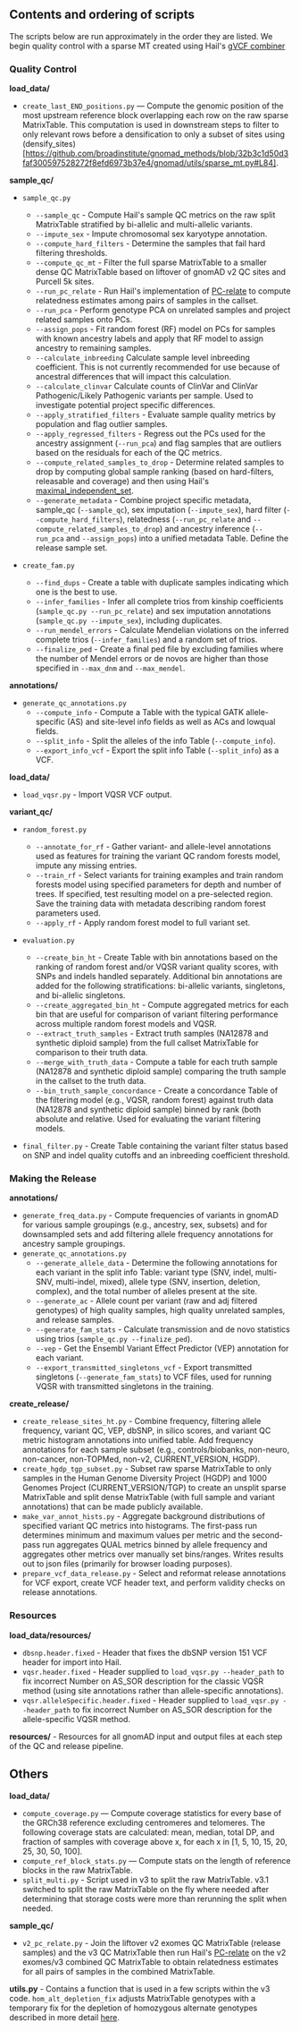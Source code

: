 ## Contents and ordering of scripts
The scripts below are run approximately in the order they are listed. We begin quality control with a sparse MT created using Hail's [gVCF combiner](https://hail.is/docs/0.2/experimental/vcf_combiner.html)

### Quality Control
**load_data/**
* `create_last_END_positions.py` — Compute the genomic position of the most upstream reference block overlapping each row on the raw sparse MatrixTable. This computation is used in downstream steps to filter to only relevant rows before a densification to only a subset of sites using (densify_sites)[https://github.com/broadinstitute/gnomad_methods/blob/32b3c1d50d3faf300597528272f8efd6973b37e4/gnomad/utils/sparse_mt.py#L84].

**sample_qc/**
* `sample_qc.py`
  * `--sample_qc` - Compute Hail's sample QC metrics on the raw split MatrixTable stratified by bi-allelic and multi-allelic variants.
  * `--impute_sex` - Impute chromosomal sex karyotype annotation.
  * `--compute_hard_filters` - Determine the samples that fail hard filtering thresholds.
  * `--compute_qc_mt` - Filter the full sparse MatrixTable to a smaller dense QC MatrixTable based on liftover of gnomAD v2 QC sites and Purcell 5k sites.
  * `--run_pc_relate` - Run Hail's implementation of [PC-relate](https://hail.is/docs/0.2/methods/relatedness.html#hail.methods.pc_relate) to compute relatedness estimates among pairs of samples in the callset.
  * `--run_pca` - Perform genotype PCA on unrelated samples and project related samples onto PCs.
  * `--assign_pops` - Fit random forest (RF) model on PCs for samples with known ancestry labels and apply that RF model to assign ancestry to remaining samples.
  * `--calculate_inbreeding` Calculate sample level inbreeding coefficient. This is not currently recommended for use because of ancestral differences that will impact this calculation.
  * `--calculate_clinvar` Calculate counts of ClinVar and ClinVar Pathogenic/Likely Pathogenic variants per sample. Used to investigate potential project specific differences.
  * `--apply_stratified_filters` - Evaluate sample quality metrics by population and flag outlier samples.
  * `--apply_regressed_filters` - Regress out the PCs used for the ancestry assignment (`--run_pca`) and flag samples that are outliers based on the residuals for each of the QC metrics.
  * `--compute_related_samples_to_drop` - Determine related samples to drop by computing global sample ranking (based on hard-filters, releasable and coverage) and then using Hail's [maximal_independent_set](https://hail.is/docs/0.2/methods/misc.html#hail.methods.maximal_independent_set).
  * `--generate_metadata` - Combine project specific metadata, sample_qc (`--sample_qc`), sex imputation (`--impute_sex`), hard filter (`--compute_hard_filters`), relatedness (`--run_pc_relate` and `--compute_related_samples_to_drop`) and ancestry inference (`--run_pca` and `--assign_pops`) into a unified metadata Table. Define the release sample set.

* `create_fam.py`
  * `--find_dups` - Create a table with duplicate samples indicating which one is the best to use.
  * `--infer_families` - Infer all complete trios from kinship coefficients (`sample_qc.py --run_pc_relate`) and sex imputation annotations (`sample_qc.py --impute_sex`), including duplicates.
  * `--run_mendel_errors` - Calculate Mendelian violations on the inferred complete trios (`--infer_families`) and a random set of trios.
  * `--finalize_ped` - Create a final ped file by excluding families where the number of Mendel errors or de novos are higher than those specified in `--max_dnm` and `--max_mendel`.

**annotations/**
* `generate_qc_annotations.py`
  * `--compute_info` - Compute a Table with the typical GATK allele-specific (AS) and site-level info fields as well as ACs and lowqual fields.
  * `--split_info` - Split the alleles of the info Table (`--compute_info`).
  * `--export_info_vcf` - Export the split info Table (`--split_info`) as a VCF.

**load_data/**
* `load_vqsr.py` - Import VQSR VCF output.

**variant_qc/**
* `random_forest.py`
  * `--annotate_for_rf` - Gather variant- and allele-level annotations used as features for training the variant QC random forests model, impute any missing entries.
  * `--train_rf` - Select variants for training examples and train random forests model using specified parameters for depth and number of trees. If specified, test resulting model on a pre-selected region. Save the training data with metadata describing random forest parameters used.
  * `--apply_rf` - Apply random forest model to full variant set.

* `evaluation.py`
  * `--create_bin_ht` - Create Table with bin annotations based on the ranking of random forest and/or VQSR variant quality scores, with SNPs and indels handled separately. Additional bin annotations are added for the following stratifications: bi-allelic variants, singletons, and bi-allelic singletons.
  * `--create_aggregated_bin_ht` - Compute aggregated metrics for each bin that are useful for comparison of variant filtering performance across multiple random forest models and VQSR.
  * `--extract_truth_samples` - Extract truth samples (NA12878 and synthetic diploid sample) from the full callset MatrixTable for comparison to their truth data.
  * `--merge_with_truth_data` - Compute a table for each truth sample (NA12878 and synthetic diploid sample) comparing the truth sample in the callset to the truth data.
  * `--bin_truth_sample_concordance` - Create a concordance Table of the filtering model (e.g., VQSR, random forest) against truth data (NA12878 and synthetic diploid sample) binned by rank (both absolute and relative. Used for evaluating the variant filtering models.

* `final_filter.py` - Create Table containing the variant filter status based on SNP and indel quality cutoffs and an inbreeding coefficient threshold.

### Making the Release
**annotations/**
* `generate_freq_data.py` - Compute frequencies of variants in gnomAD for various sample groupings (e.g., ancestry, sex, subsets) and for downsampled sets and add filtering allele frequency annotations for ancestry sample groupings.
* `generate_qc_annotations.py`
  * `--generate_allele_data` - Determine the following annotations for each variant in the split info Table: variant type (SNV, indel, multi-SNV, multi-indel, mixed), allele type (SNV, insertion, deletion, complex), and the total number of alleles present at the site.
  * `--generate_ac` - Allele count per variant (raw and adj filtered genotypes) of high quality samples, high quality unrelated samples, and release samples.
  * `--generate_fam_stats` - Calculate transmission and de novo statistics using trios (`sample_qc.py --finalize_ped`).
  * `--vep` - Get the Ensembl Variant Effect Predictor (VEP) annotation for each variant.
  * `--export_transmitted_singletons_vcf` - Export transmitted singletons (`--generate_fam_stats`) to VCF files, used for running VQSR with transmitted singletons in the training.

**create_release/**
* `create_release_sites_ht.py` - Combine frequency, filtering allele frequency, variant QC, VEP, dbSNP, in silico scores, and variant QC metric histogram annotations into unified table. Add frequency annotations for each sample subset (e.g., controls/biobanks, non-neuro, non-cancer, non-TOPMed, non-v2, CURRENT_VERSION, HGDP).
* `create_hgdp_tgp_subset.py` - Subset raw sparse MatrixTable to only samples in the Human Genome Diversity Project (HGDP) and 1000 Genomes Project (CURRENT_VERSION/TGP) to create an unsplit sparse MatrixTable and split dense MatrixTable (with full sample and variant annotations) that can be made publicly available.
* `make_var_annot_hists.py` - Aggregate background distributions of specified variant QC metrics into histograms. The first-pass run determines minimum and maximum values per metric and the second-pass run aggregates QUAL metrics binned by allele frequency and aggregates other metrics over manually set bins/ranges. Writes results out to json files (primarily for browser loading purposes).
* `prepare_vcf_data_release.py` - Select and reformat release annotations for VCF export, create VCF header text, and perform validity checks on release annotations.

### Resources
**load_data/resources/**
* `dbsnp.header.fixed` - Header that fixes the dbSNP version 151 VCF header for import into Hail.
* `vqsr.header.fixed` - Header supplied to `load_vqsr.py --header_path` to fix incorrect Number on AS_SOR description for the classic VQSR method (using site annotations rather than allele-specific annotations).
* `vqsr.alleleSpecific.header.fixed` - Header supplied to `load_vqsr.py --header_path` to fix incorrect Number on AS_SOR description for the allele-specific VQSR method.

**resources/** - Resources for all gnomAD input and output files at each step of the QC and release pipeline.


## Others
**load_data/**
* `compute_coverage.py` — Compute coverage statistics for every base of the GRCh38 reference excluding centromeres and telomeres. The following coverage stats are calculated: mean, median, total DP, and fraction of samples with coverage above x, for each x in [1, 5, 10, 15, 20, 25, 30, 50, 100].
* `compute_ref_block_stats.py` — Compute stats on the length of reference blocks in the raw MatrixTable.
* `split_multi.py` - Script used in v3 to split the raw MatrixTable. v3.1 switched to split the raw MatrixTable on the fly where needed after determining that storage costs were more than rerunning the split when needed.

**sample_qc/**
* `v2_pc_relate.py` - Join the liftover v2 exomes QC MatrixTable (release samples) and the v3 QC MatrixTable then run Hail's [PC-relate](https://hail.is/docs/0.2/methods/relatedness.html#hail.methods.pc_relate) on the v2 exomes/v3 combined QC MatrixTable to obtain relatedness estimates for all pairs of samples in the combined MatrixTable.

**utils.py** - Contains a function that is used in a few scripts within the v3 code. `hom_alt_depletion_fix` adjusts MatrixTable genotypes with a temporary fix for the depletion of homozygous alternate genotypes described in more detail [here](https://gnomad.broadinstitute.org/blog/2020-10-gnomad-v3-1-new-content-methods-annotations-and-data-availability/#tweaks-and-updates).
